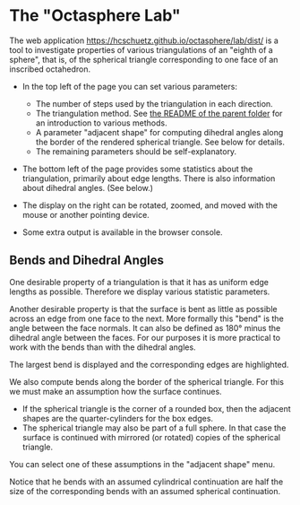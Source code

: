 The "Octasphere Lab"
====================

The web application https://hcschuetz.github.io/octasphere/lab/dist/
is a tool to investigate properties of various triangulations
of an "eighth of a sphere", that is, of the spherical triangle corresponding
to one face of an inscribed octahedron.

- In the top left of the page you can set various parameters:
  - The number of steps used by the triangulation in each direction.
  - The triangulation method.
    See [the README of the parent folder](../README.md) for an introduction
    to various methods.
  - A parameter "adjacent shape" for computing dihedral angles
    along the border of the rendered spherical triangle.
    See below for details.
  - The remaining parameters should be self-explanatory.

- The bottom left of the page provides some statistics about the triangulation,
  primarily about edge lengths.
  There is also information about dihedral angles.  (See below.)
- The display on the right can be rotated, zoomed, and moved with the mouse or
  another pointing device.
- Some extra output is available in the browser console.


Bends and Dihedral Angles
-------------------------

One desirable property of a triangulation is that it has as uniform
edge lengths as possible.  Therefore we display various statistic parameters.

Another desirable property is that the surface is bent as little as possible
across an edge from one face to the next.
More formally this "bend" is the angle between the face normals.
It can also be defined as 180° minus the dihedral angle between the faces.
For our purposes it is more practical to work with the bends than with
the dihedral angles.

The largest bend is displayed and the corresponding edges are highlighted.

We also compute bends along the border of the spherical triangle.
For this we must make an assumption how the surface continues.
- If the spherical triangle is the corner of a rounded box,
  then the adjacent shapes are the quarter-cylinders for the box edges.
- The spherical triangle may also be part of a full sphere.
  In that case the surface is continued with mirrored (or rotated)
  copies of the spherical triangle.

You can select one of these assumptions in the "adjacent shape" menu.

Notice that he bends with an assumed cylindrical continuation are half the size
of the corresponding bends with an assumed spherical continuation.
